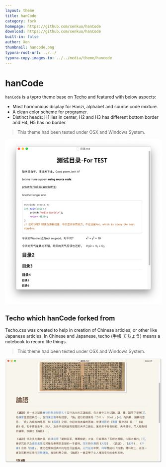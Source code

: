 ```yaml
---
layout: theme
title: hanCode
category: fork
homepage: https://github.com/xenkuo/hanCode
download: https://github.com/xenkuo/hanCode
built-in: false
author: Xen
thumbnail: hancode.png
typora-root-url: ../../
typora-copy-images-to: ../../media/theme/hancode
---
```


# hanCode

`hanCode` is a typro theme base on [Techo](https://github.com/lfkdsk/techo.css) and featured with below aspects:

- Most harmonious display for Hanzi, alphabet and source code mixture.
- A clean color scheme for programer.
- Distinct heads: H1 lies in center, H2 and H3 has different bottom border and H4, H5 has no border.

> This theme had been tested under OSX and Windows System.

![preview](/media/theme/hancode/hancode.png)

## Techo which hanCode forked from

Techo.css was created to help in creation of Chinese articles, or other like Japanese articles. In Chinese and Japanese, techo (手帳 てちょう) means a notebook to record life things.

> This theme had been tested under OSX and Windows System. 

![lun](/media/theme/techo/techo.png)